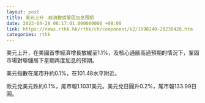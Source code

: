 ```yaml
---
layout: post
title: 美元上升　經濟數據鞏固加息預期
date: 2023-04-28 06:17:01.000000000 +08:00
link: https://news.rthk.hk/rthk/ch/component/k2/1698240-20230428.htm
categories: rthk
---
```


美元上升，在美國首季經濟增長放緩至1.1%，及核心通脹高過預期的情況下，鞏固市場對聯儲局下星期再度加息的預期。

美元指數在尾市升約0.1%，在101.48水平附近。

歐元兌美元跌約0.1%，尾市報1.1031美元。美元兌日圓升0.2%，尾市報133.99日圓。
